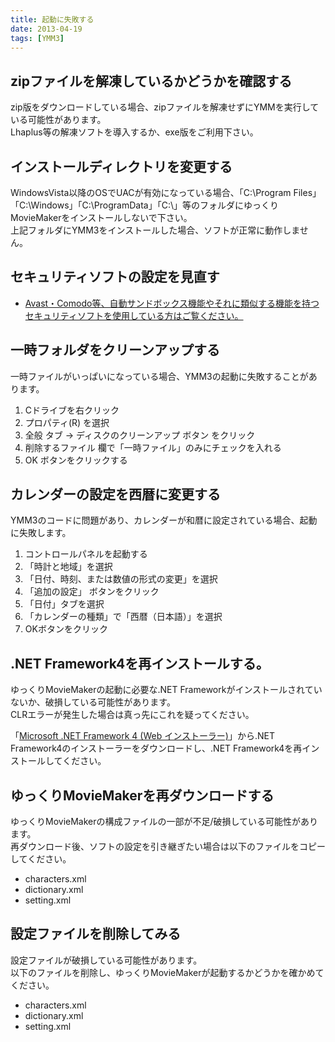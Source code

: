 ```yaml
---
title: 起動に失敗する
date: 2013-04-19
tags: [YMM3]
---
```

## zipファイルを解凍しているかどうかを確認する
zip版をダウンロードしている場合、zipファイルを解凍せずにYMMを実行している可能性があります。  
Lhaplus等の解凍ソフトを導入するか、exe版をご利用下さい。

## インストールディレクトリを変更する
WindowsVista以降のOSでUACが有効になっている場合、「C:\Program Files」「C:\Windows」「C:\ProgramData」「C:\」等のフォルダにゆっくりMovieMakerをインストールしないで下さい。  
上記フォルダにYMM3をインストールした場合、ソフトが正常に動作しません。

## セキュリティソフトの設定を見直す
- [Avast・Comodo等、自動サンドボックス機能やそれに類似する機能を持つセキュリティソフトを使用している方はご覧ください。](./h201310261033657.md)

## 一時フォルダをクリーンアップする
一時ファイルがいっぱいになっている場合、YMM3の起動に失敗することがあります。

1. Cドライブを右クリック
1. プロパティ(R) を選択
1. 全般 タブ → ディスクのクリーンアップ ボタン をクリック
1. 削除するファイル 欄で「一時ファイル」のみにチェックを入れる
1. OK ボタンをクリックする

## カレンダーの設定を西暦に変更する
YMM3のコードに問題があり、カレンダーが和暦に設定されている場合、起動に失敗します。

1. コントロールパネルを起動する
1. 「時計と地域」を選択
1. 「日付、時刻、または数値の形式の変更」を選択
1. 「追加の設定」 ボタンをクリック
1. 「日付」タブを選択
1. 「カレンダーの種類」で「西暦（日本語）」を選択
1. OKボタンをクリック

## .NET Framework4を再インストールする。
ゆっくりMovieMakerの起動に必要な.NET Frameworkがインストールされていないか、破損している可能性があります。  
CLRエラーが発生した場合は真っ先にこれを疑ってください。

「[Microsoft .NET Framework 4 (Web インストーラー)](https://www.microsoft.com/ja-jp/download/details.aspx?id=17851)」から.NET Framework4のインストーラーをダウンロードし、.NET Framework4を再インストールしてください。

## ゆっくりMovieMakerを再ダウンロードする
ゆっくりMovieMakerの構成ファイルの一部が不足/破損している可能性があります。  
再ダウンロード後、ソフトの設定を引き継ぎたい場合は以下のファイルをコピーしてください。

- characters.xml
- dictionary.xml
- setting.xml

## 設定ファイルを削除してみる
設定ファイルが破損している可能性があります。  
以下のファイルを削除し、ゆっくりMovieMakerが起動するかどうかを確かめてください。

- characters.xml
- dictionary.xml
- setting.xml